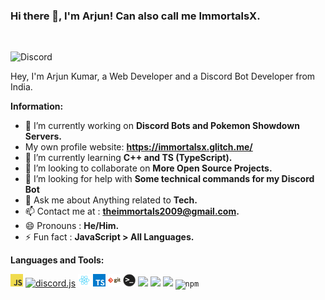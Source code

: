 ### Hi there 👋, I'm Arjun! Can also call me ImmortalsX.

<br/>


![Discord](https://discord.c99.nl/widget/theme-3/816268745336029215.png)

Hey, I'm Arjun Kumar, a Web Developer and a Discord Bot Developer from India.

 **Information:**

- 🔭 I’m currently working on  **Discord Bots and Pokemon Showdown Servers.**
-  My own profile website: **https://immortalsx.glitch.me/**
- 🌱 I’m currently learning  **C++ and TS (TypeScript).**
- 👯 I’m looking to collaborate on **More Open Source Projects.**
- 🤔 I’m looking for help with  **Some technical commands for my Discord Bot**
- 💬 Ask me about  Anything related to **Tech.**
- 📫 Contact me at :  **theimmortals2009@gmail.com.**
- 😄 Pronouns :  **He/Him.**
- ⚡ Fun fact : **JavaScript > All Languages.**

**Languages and Tools:**  


<code><img height="20" src="https://raw.githubusercontent.com/github/explore/80688e429a7d4ef2fca1e82350fe8e3517d3494d/topics/javascript/javascript.png"></code>
<a href="https://discord.js.org"><img src="https://cdn.discordapp.com/attachments/740865034887888996/740865173065170994/logo-square.png" width="20" alt="discord.js" /></a>
<code><img height="20" src="https://raw.githubusercontent.com/github/explore/80688e429a7d4ef2fca1e82350fe8e3517d3494d/topics/react/react.png"></code>
<code><img height="20" src="https://raw.githubusercontent.com/github/explore/80688e429a7d4ef2fca1e82350fe8e3517d3494d/topics/typescript/typescript.png"></code>
<code><img height="20" src="https://raw.githubusercontent.com/github/explore/80688e429a7d4ef2fca1e82350fe8e3517d3494d/topics/git/git.png"></code>
<code><img height="20" src="https://raw.githubusercontent.com/github/explore/80688e429a7d4ef2fca1e82350fe8e3517d3494d/topics/terminal/terminal.png"></code>
<code><img height="20" src="https://img.shields.io/badge/-Nodejs-43853d?style=flat-square&logo=Node.js&logoColor=white"/></code>
<code><img height="20" src="https://img.shields.io/badge/-HTML5-E34F26?style=flat-square&logo=html5&logoColor=white" /></code>
<code><img height="20" src="https://img.shields.io/badge/-Heroku-430098?style=flat-square&logo=heroku&logoColor=white" /></code>
<code><img alt="npm" src="https://img.shields.io/badge/-NPM-CB3837?style=flat-square&logo=npm&logoColor=white" /></code>









